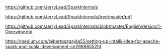 https://github.com/JerryLead/SparkInternals

https://github.com/JerryLead/SparkInternals/tree/master/pdf

https://github.com/JerryLead/SparkInternals/blob/master/EnglishVersion/1-Overview.md

https://medium.com/@bartoszgajda55/setting-up-intellij-idea-for-apache-spark-and-scala-development-ce26886552fd

